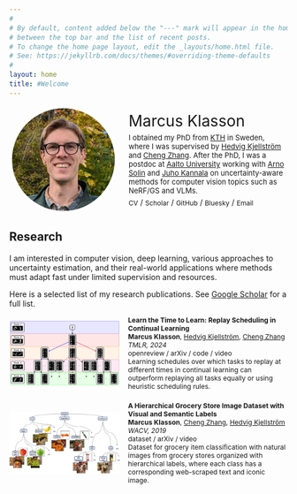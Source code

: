 ```yaml
---
#
# By default, content added below the "---" mark will appear in the home page
# between the top bar and the list of recent posts.
# To change the home page layout, edit the _layouts/home.html file.
# See: https://jekyllrb.com/docs/themes/#overriding-theme-defaults
#
layout: home
title: #Welcome
---
```



<div class="profile">
  <img src="images/marcusklasson_2024.jpg" alt="Marcus Klasson" class="profile-image">
  <div class="profile-text">
    <p class="profile-name">Marcus Klasson</p>
    <p class="profile-bio">
	  I obtained my PhD from <a href="https://kth.se">KTH</a> in Sweden, where I was supervised by <a href="https://www.kth.se/profile/hedvig">Hedvig Kjellström</a> and <a href="https://cheng-zhang.org/">Cheng Zhang</a>. 
      After the PhD, I was a postdoc at <a href="https://kth.se">Aalto University</a> working with <a href="https://users.aalto.fi/~asolin/">Arno Solin</a> and <a href="https://users.aalto.fi/~kannalj1/">Juho Kannala</a> on uncertainty-aware methods for computer vision topics such as NeRF/GS and VLMs. 
    </p>
    <div class="profile-links">
      <a href="https://marcusklasson.github.io/files/cv_march2024.pdf">CV</a> /
      <a href="https://scholar.google.com/citations?user=H9VHxP4AAAAJ&h">Scholar</a> /
      <a href="https://github.com/marcusklasson">GitHub</a> /
      <a href="https://bsky.app/profile/marcusklasson.bsky.social">Bluesky</a> /
      <a href="mailto:marcusklasson@hotmail.com">Email</a>
    </div>
  </div>
</div>

<style>
.profile {
  display: flex;
  align-items: center;
  gap: 20px;
  margin-bottom: 20px;
}

.profile-image {
  width: 186px;
  height: 186px;
  border-radius: 50%;
  border: 5px solid white;
}

.profile-text {
  max-width: 600px;
}

.profile-name {
  font-size: 28px;
  font-weight: normal;
  margin: 0;
}

.profile-bio {
  font-size: 13px;
  margin: 5px 0;
}

.profile-links a {
  margin-right: 0px;
  text-decoration: none;
  font-size: 12px;
}
</style>


## Research

I am interested in computer vision, deep learning, various approaches to uncertainty estimation, and their real-world applications where methods must adapt fast under limited supervision and resources. 

Here is a selected list of my research publications. See <a href="https://scholar.google.com/citations?user=H9VHxP4AAAAJ&h">Google Scholar</a> for a full list.  

<div class="publications">

  <div class="publication">
    <img src="images/publications/replayschedule_tree.png" alt="Paper 2 Image" class="publication-image">
    <div class="publication-text">
      <strong>Learn the Time to Learn: Replay Scheduling in Continual Learning</strong><br>
      <strong>Marcus Klasson</strong>, <a href="https://www.kth.se/profile/hedvig">Hedvig Kjellström</a>, <a href="https://cheng-zhang.org/">Cheng Zhang</a> <br>
      <em>TMLR, 2024</em><br>
      <div class="publication-links">
      	<a href="https://openreview.net/forum?id=Q4aAITDgdP">openreview</a> /
        <a href="https://arxiv.org/abs/2209.08660">arXiv</a> / 
        <a href="https://github.com/marcusklasson/replay_scheduling">code</a> / 
        <a href="https://www.youtube.com/watch?v=huCX46HqMl4">video</a> 
      </div>
      Learning schedules over which tasks to replay at different times in continual learning can outperform replaying all tasks equally or using heuristic scheduling rules.  
    </div>
  </div>

  <div class="publication">
    <img src="images/publications/wacv_intro.jpg" alt="Paper 2 Image" class="publication-image">
    <div class="publication-text">
      <strong>A Hierarchical Grocery Store Image Dataset with Visual and Semantic Labels</strong><br>
      <strong>Marcus Klasson</strong>, <a href="https://cheng-zhang.org/">Cheng Zhang</a>, <a href="https://www.kth.se/profile/hedvig">Hedvig Kjellström</a> <br>
      <em>WACV, 2019</em><br>
      <div class="publication-links">
        <a href="https://github.com/marcusklasson/GroceryStoreDataset">dataset</a> /
        <a href="https://arxiv.org/abs/1901.00711">arXiv</a> /  
        <a href="https://youtu.be/aTCK0OWil-A">video</a> 
      </div>
      Dataset for grocery item classification with natural images from grocery stores organized with hierarchical labels, where each class has a corresponding web-scraped text and iconic image.   
    </div>
  </div>

</div>

<style>
.publications {
  display: flex;
  flex-direction: column;
  gap: 20px;
}

.publication {
  display: flex;
  align-items: center;
}

.publication-image {
  width: 200px;
  height: auto;
  margin-right: 15px;
  border-radius: 5px;
}

.publication-text {
  max-width: 600px;
  font-size: 12px;
}

.publication-links a {
  margin-right: 0px;
  text-decoration: none;
}
</style>



<!-- 
I am a postdoctoral researcher at the Computer Science department of Aalto University in Finland, 
where I am supervised by Prof. [Arno Solin](https://users.aalto.fi/~asolin/) and Prof. [Juho Kannala](https://users.aalto.fi/~kannalj1/). 
My research project is on Uncertainty Quantification in Deep Vision Models and is funded by [FCAI](https://fcai.fi/). 

Before joining Aalto, I obtained my PhD at the [divison of Robotics, Perception, and Learning (RPL)](https://www.kth.se/is/rpl/) 
at KTH Royal Institute of Technology in Stockholm, Sweden, 
where I was supervised by Prof. [Hedvig Kjellström](https://www.kth.se/profile/hedvig) and Dr. [Cheng Zhang](https://cheng-zhang.org/). 
-->

<!--
<br clear="left"/>

I am a postdoctoral researcher at the Computer Science department in Aalto University, working mainly with [Arno Solin](https://users.aalto.fi/~asolin/) and [Juho Kannala](https://users.aalto.fi/~kannalj1/). 
My research project is focused on developing uncertainty-aware methods for computer vision applications and is funded by [FCAI](https://fcai.fi/). 
I am interested in 3D computer vision, deep learning, probabilistic methods for uncertainty estimation, and their real-world applications where the developed method must adapt fast under limited supervision and resources.  



I obtained my PhD from KTH Royal Institute of Technology in Sweden, 
where I was supervised by [Hedvig Kjellström](https://www.kth.se/profile/hedvig) and [Cheng Zhang](https://cheng-zhang.org/). 
My thesis was motivated from assisting visually impaired people using computer vision, where I focused on image classification of groceries and continual learning.
My PhD experience taught me to aim for formulating research questions based on real-world needs to recognize what challenges should be tackled to reach certain goals. 
-->



<!-- 
## **News**

* **2024-10-31**: Three workshop papers accepted at Neurips that are from fun projects that I am involved in: 
    * [Probabilistic Active Few-Shot Learning in Vision-Language Models](https://openreview.net/forum?id=sSX9wLMSJT&referrer=%5BAuthor%20Console%5D(%2Fgroup%3Fid%3DNeurIPS.cc%2F2024%2FWorkshop%2FBDU%2FAuthors%23your-submissions))
    * [Posterior Inferred, Now What? Streamlining Prediction in Bayesian Deep Learning](https://openreview.net/forum?id=cx9TXPTzt9&referrer=%5BAuthor%20Console%5D(%2Fgroup%3Fid%3DNeurIPS.cc%2F2024%2FWorkshop%2FBDU%2FAuthors%23your-submissions))
    * [Differentially Private Continual Learning using Pre-Trained Models](https://openreview.net/forum?id=8Xdu4IyTSP&referrer=%5BAuthor%20Console%5D(%2Fgroup%3Fid%3DNeurIPS.cc%2F2024%2FWorkshop%2FContinual_FoMo%2FAuthors%23your-submissions))


#### **News**

* **2023-02-01.** I have relocated to Helsinki in Finland and started working as a postdoc at Aalto University supervised by 
Prof. [Arno Solin](https://users.aalto.fi/~asolin/) and 
Prof. [Juho Kannala](https://users.aalto.fi/~kannalj1/).  

* **2022-11-08.** I have passed my thesis defense and obtained my PhD degree! Special thanks to my opponent Prof. Davide Bacciu; my grading committee members Prof. Serge Belongie, Prof. Per-Erik Forssén, and Prof. Nataša Sladoje; my chairperson Danica Kragic and my supervisors Prof. Hedvig Kjellström and Dr. Cheng Zhang. 
[PDF Link to thesis](https://marcusklasson.github.io/files/phdthesis_MarcusKlasson.pdf), [Slides](https://marcusklasson.github.io/files/phdthesis_slides.pdf)
-->

<!--
* **2022-10-24.** I will defend my thesis on November 8. 
The defense starts at 9.00 (Swedish time) in Room F3 at KTH Campus and will also be on [Zoom](https://kth-se.zoom.us/j/61189313070).<br> 
[PDF Link to thesis](https://marcusklasson.github.io/files/phdthesis_MarcusKlasson.pdf),
[Info about event at kth.se](https://www.kth.se/en/om/mot/kalender/fine-grained-and-continual-visual-recognition-for-assisting-visually-impaired-people-1.1199637?date=2022-11-08&orgdate=2022-11-08&length=1&orglength=1).
-->

<!--
**Summary of PhD research:**
*My PhD research has been on developing computer vision methods for assisting people with visual impairment. 
Early on, my research focused on the study of image classification for visual assistance when grocery shopping using a mobile phone. 
Here, we applied a variational autoencoder for fusing mobile phone images together with web-scraped images and text descriptions of groceries to train more accurate classifiers, compared to training with mobile phone images only. 
More recently, I have worked with replay-based continual learning motivated by mitigating catastrophic forgetting of image classifiers in user personalization scenarios. 
Our focus has been on showing the benefits of scheduling which tasks to replay at different time intervals, which is necessary in scenarios where the number of tasks exceeds the replay memory size. 
Currently, we are aiming to use reinforcement learning for learning replay scheduling policies that can generalize better than replaying all seen tasks equally.*
-->
